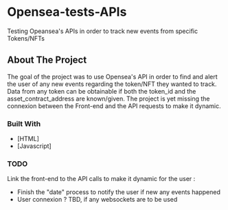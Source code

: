 # Opensea-tests-APIs
Testing Opeansea's APIs in order to track new events from specific Tokens/NFTs

## About The Project
The goal of the project was to use Opensea's API in order to find and alert the user of any new events regarding the token/NFT they wanted to track.
Data from any token can be obtainable if both the token_id and the asset_contract_address are known/given.
The project is yet missing the connexion between the Front-end and the API requests to make it dynamic.

### Built With
* [HTML]
* [Javascript]

### TODO
Link the front-end to the API calls to make it dynamic for the user :
* Finish the "date" process to notify the user if new any events happened
* User connexion ? TBD, if any websockets are to be used
